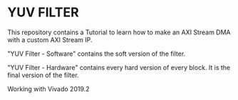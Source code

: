# YUV FILTER

This repository contains a Tutorial to learn how to make an AXI Stream DMA with a custom AXI Stream IP.

"YUV Filter - Software" contains the soft version of the filter.

"YUV Filter - Hardware" contains every hard version of every block. It is the final version of the filter.


Working with Vivado 2019.2
